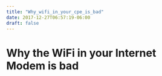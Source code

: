 ```yaml
---
title: "Why_wifi_in_your_cpe_is_bad"
date: 2017-12-27T06:57:19-06:00
draft: false
---
```


# Why the WiFi in your Internet Modem is bad
